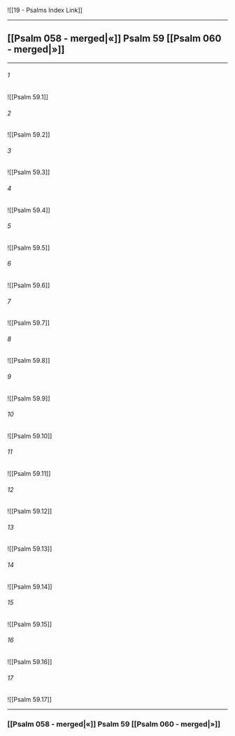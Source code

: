 ![[19 - Psalms Index Link]]

---
##  [[Psalm 058 - merged|«]] Psalm 59 [[Psalm 060 - merged|»]]

---

###### 1
![[Psalm 59.1]] 

###### 2
![[Psalm 59.2]] 

###### 3
![[Psalm 59.3]] 

###### 4
![[Psalm 59.4]]

###### 5 
![[Psalm 59.5]] 

###### 6
![[Psalm 59.6]] 

###### 7
![[Psalm 59.7]] 

###### 8
![[Psalm 59.8]] 

###### 9
![[Psalm 59.9]] 

###### 10
![[Psalm 59.10]] 

###### 11
![[Psalm 59.11]] 

###### 12
![[Psalm 59.12]]

###### 13
![[Psalm 59.13]] 

###### 14
![[Psalm 59.14]] 

###### 15
![[Psalm 59.15]]

###### 16
![[Psalm 59.16]] 

###### 17
![[Psalm 59.17]]


---
###  [[Psalm 058 - merged|«]] Psalm 59 [[Psalm 060 - merged|»]]